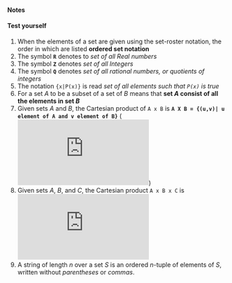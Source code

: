#### Notes

#### Test yourself

1. When the elements of a set are given using the set-roster notation, the order in which are listed **ordered set notation**
2. The symbol **`R`** denotes to *set of all Real numbers*
3. The symbol **`Z`** denotes *set of all Integers*
4. The symbol **`Q`** denotes *set of all rational numbers, or quotients of integers*
5. The notation `{x|P(x)}` is read *set of all elements such that `P(x)` is true*
6. For a set *A* to be a subset of a set of *B* means that **set *A* consist of all the elements in set *B***
7. Given sets *A* and *B*, the Cartesian product of `A x B` is **`A X B = {(u,v)| u element of A and v element of B}`** (![](https://latex.codecogs.com/png.latex?%5Cinline%20%7B%5Ccolor%7BBlack%7D%20A%20%5Ctimes%20B%20%3D%20%5C%7B%28u%2Cv%29%20%7C%20u%20%5Cin%20A%20%5C%3A%20and%20%5C%3A%20v%20%5Cin%20B%5C%7D%7D))
8.  Given sets *A*, *B*, and *C*, the Cartesian product `A x B x C` is ![](https://latex.codecogs.com/png.latex?%5Cinline%20A%20%5Ctimes%20B%20%5Ctimes%20C%20%3D%20%5C%7B%28u%2Cv%2Cw%29%20%7C%20u%20%5Cin%20A%20%5C%3A%20%2C%20%5C%3A%20v%20%5Cin%20B%20%5C%3Aand%5C%3A%20w%20%5Cin%20C%20%5C%7D)
9. A string of length *n* over a set *S* is an ordered *n*-tuple of elements of *S*, written without *parentheses* or *commas*.


